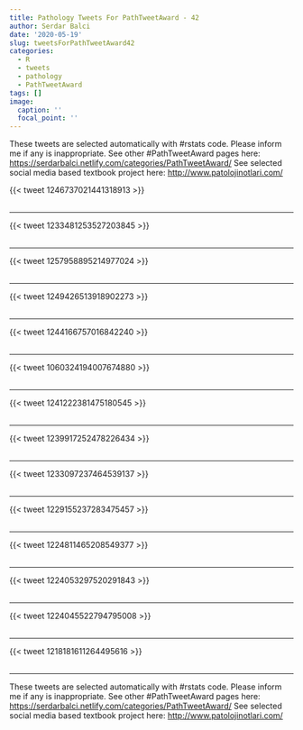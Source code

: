```yaml
---
title: Pathology Tweets For PathTweetAward - 42
author: Serdar Balci
date: '2020-05-19'
slug: tweetsForPathTweetAward42
categories:
  - R
  - tweets
  - pathology
  - PathTweetAward
tags: []
image:
  caption: ''
  focal_point: ''
---
```



These tweets are selected automatically with #rstats code. Please inform me if any is inappropriate.
See other #PathTweetAward pages here: https://serdarbalci.netlify.com/categories/PathTweetAward/ 
See selected social media based textbook project here: http://www.patolojinotlari.com/

{{< tweet 1246737021441318913 >}}
<br>
<br>
<hr>
{{< tweet 1233481253527203845 >}}
<br>
<br>
<hr>
{{< tweet 1257958895214977024 >}}
<br>
<br>
<hr>
{{< tweet 1249426513918902273 >}}
<br>
<br>
<hr>
{{< tweet 1244166757016842240 >}}
<br>
<br>
<hr>
{{< tweet 1060324194007674880 >}}
<br>
<br>
<hr>
{{< tweet 1241222381475180545 >}}
<br>
<br>
<hr>
{{< tweet 1239917252478226434 >}}
<br>
<br>
<hr>
{{< tweet 1233097237464539137 >}}
<br>
<br>
<hr>
{{< tweet 1229155237283475457 >}}
<br>
<br>
<hr>
{{< tweet 1224811465208549377 >}}
<br>
<br>
<hr>
{{< tweet 1224053297520291843 >}}
<br>
<br>
<hr>
{{< tweet 1224045522794795008 >}}
<br>
<br>
<hr>
{{< tweet 1218181611264495616 >}}
<br>
<br>
<hr>


These tweets are selected automatically with #rstats code. Please inform me if any is inappropriate.
See other #PathTweetAward pages here: https://serdarbalci.netlify.com/categories/PathTweetAward/ 
See selected social media based textbook project here: http://www.patolojinotlari.com/
